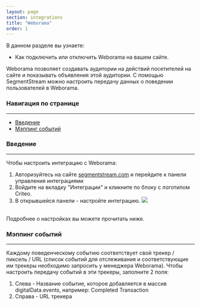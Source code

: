 ```yaml
---
layout: page
section: integrations
title: "Weborama"
order: 1
---
```


В данном разделе вы узнаете:
* Как подключить или отключить Weborama на вашем сайте.

Weborama позволяет создавать аудитории на действий посетителей на сайте и показывать объявления этой аудитории.
С помощью SegmentStream можно настроить передачу данных о поведении пользователей в Weborama.

### Навигация по странице
------
<ul class="page-navigation">
  <li><a href="#introduction">Введение</a></li>
  <li><a href="#eventMapping">Мэппинг событий</a></li>
</ul>

### <a name="introduction"></a>Введение
------
Чтобы настроить интеграцию с Weborama:
1. Авторизуйтесь на сайте [segmentstream.com](https://admin.segmentstream.com/) и перейдите к панели управления интеграциями
2. Войдите на вкладку "Интеграции" и кликните по блоку с логотипом Criteo.
3. В открывшейся панели - настройте интеграцию.
![](/img/integrations.weborama.settings.png)
<br />
Подробнее о настройках вы можете прочитать ниже.

### <a name="eventMapping"></a>Мэппинг событий
------
Каждому поведенческому событию соответствует свой трекер / пиксель / URL (список событий для отслеживания и соответствующие им трекеры необходимо запросить у менеджера Weborama).
Чтобы настроить передачу событий в эти трекеры, заполните 2 поля:
1) Слева - Название событие, которое добавляется в массив digitalData.events, например: Completed Transaction
2) Справа - URL трекера
